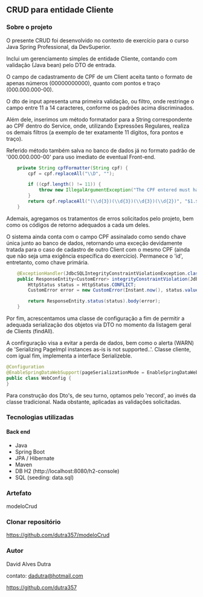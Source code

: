 
## CRUD para entidade Cliente

### Sobre o projeto

O presente CRUD foi desenvolvido no contexto de exercício para o curso Java Spring Professional, da DevSuperior.

Inclui um gerenciamento simples de entidade Cliente, contando com validação (Java bean) pelo DTO de entrada.

O campo de cadastramento de CPF de um Client aceita tanto o formato de apenas números (00000000000), quanto com pontos e traço (000.000.000-00).

O dto de input apresenta uma primeira validação, ou filtro, onde restringe o campo entre 11 a 14 caracteres, conforme os padrões acima discriminados.

Além dele, inserimos um método formatador para a String correspondente ao CPF dentro do Service, onde, utilizando Expressões Regulares, realiza os demais filtros (a exemplo de ter exatamente 11 dígitos, fora pontos e traço).

Referido método também salva no banco de dados já no formato padrão de '000.000.000-00' para uso imediato de eventual Front-end.

~~~java
    private String cpfFormatter(String cpf) {
        cpf = cpf.replaceAll("\\D", "");

        if ((cpf.length() != 11)) {
            throw new IllegalArgumentException("The CPF entered must have exactly 11 digits, without dots and dash.");
        }
        return cpf.replaceAll("(\\d{3})(\\d{3})(\\d{3})(\\d{2})", "$1.$2.$3-$4");
    }
~~~

Ademais, agregamos os tratamentos de erros solicitados pelo projeto, bem como os códigos de retorno adequados a cada um deles.

O sistema ainda conta com o campo CPF assinalado como sendo chave única junto ao banco de dados, retornando uma exceção devidamente tratada para o caso de cadastro de outro Client com o mesmo CPF (ainda que não seja uma exigência específica do exercício). Permanece o 'id', entretanto, como chave primária.


~~~java
    @ExceptionHandler(JdbcSQLIntegrityConstraintViolationException.class)
    public ResponseEntity<CustomError> integrityConstraintViolation(JdbcSQLIntegrityConstraintViolationException exception, HttpServletRequest request) {
        HttpStatus status = HttpStatus.CONFLICT;
        CustomError error = new CustomError(Instant.now(), status.value(), "CPF already present in DB. Unique index/primary key violation.", request.getRequestURI());

        return ResponseEntity.status(status).body(error);
    }
~~~

Por fim, acrescentamos uma classe de configuração a fim de permitir a adequada serialização dos objetos via DTO no momento da listagem geral de Clients (findAll).

A confirguração visa a evitar a perda de dados, bem como o alerta (WARN) de 'Serializing PageImpl instances as-is is not supported..'. Classe cliente, com igual fim, implementa a interface Serializeble.

~~~java
@Configuration
@EnableSpringDataWebSupport(pageSerializationMode = EnableSpringDataWebSupport.PageSerializationMode.VIA_DTO)
public class WebConfig {
}
~~~

Para construção dos Dto's, de seu turno, optamos pelo 'record', ao invés da classe tradicional. Nada obstante, aplicadas as validações solicitadas.

### Tecnologias utilizadas
#### Back end
- Java
- Spring Boot
- JPA / Hibernate
- Maven
- DB H2 (http://localhost:8080/h2-console)
- SQL (seeding: data.sql)


### Artefato
modeloCrud

### Clonar repositório
https://github.com/dutra357/modeloCrud

### Autor

David Alves Dutra

contato: dadutra@hotmail.com


https://github.com/dutra357


